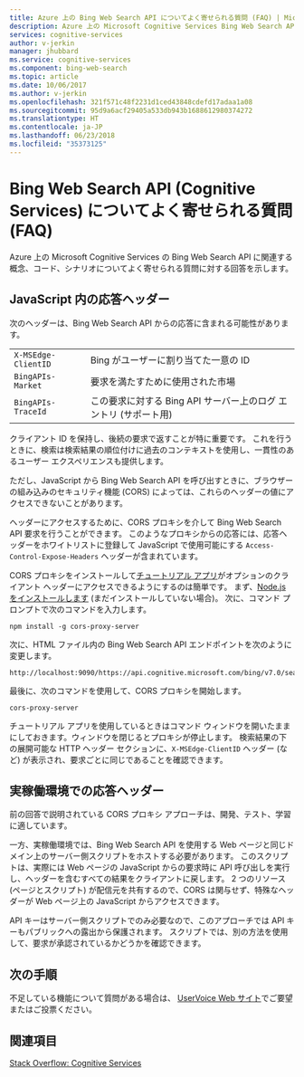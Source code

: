 ```yaml
---
title: Azure 上の Bing Web Search API についてよく寄せられる質問 (FAQ) | Microsoft Docs
description: Azure 上の Microsoft Cognitive Services Bing Web Search API についてよく寄せられる質問に対する回答を確認します。
services: cognitive-services
author: v-jerkin
manager: jhubbard
ms.service: cognitive-services
ms.component: bing-web-search
ms.topic: article
ms.date: 10/06/2017
ms.author: v-jerkin
ms.openlocfilehash: 321f571c48f2231d1ced43848cdefd17adaa1a08
ms.sourcegitcommit: 95d9a6acf29405a533db943b1688612980374272
ms.translationtype: HT
ms.contentlocale: ja-JP
ms.lasthandoff: 06/23/2018
ms.locfileid: "35373125"
---
```

# <a name="frequently-asked-questions-faq-about-bing-web-search-api-cognitive-services"></a>Bing Web Search API (Cognitive Services) についてよく寄せられる質問 (FAQ)
 
 Azure 上の Microsoft Cognitive Services の Bing Web Search API に関連する概念、コード、シナリオについてよく寄せられる質問に対する回答を示します。

## <a name="response-headers-in-javascript"></a>JavaScript 内の応答ヘッダー

次のヘッダーは、Bing Web Search API からの応答に含まれる可能性があります。

|||
|-|-|
|`X-MSEdge-ClientID`|Bing がユーザーに割り当てた一意の ID|
|`BingAPIs-Market`|要求を満たすために使用された市場|
|`BingAPIs-TraceId`|この要求に対する Bing API サーバー上のログ エントリ (サポート用)|

クライアント ID を保持し、後続の要求で返すことが特に重要です。 これを行うときに、検索は検索結果の順位付けに過去のコンテキストを使用し、一貫性のあるユーザー エクスペリエンスも提供します。

ただし、JavaScript から Bing Web Search API を呼び出すときに、ブラウザーの組み込みのセキュリティ機能 (CORS) によっては、これらのヘッダーの値にアクセスできないことがあります。

ヘッダーにアクセスするために、CORS プロキシを介して Bing Web Search API 要求を行うことができます。 このようなプロキシからの応答には、応答ヘッダーをホワイトリストに登録して JavaScript で使用可能にする `Access-Control-Expose-Headers` ヘッダーが含まれています。

CORS プロキシをインストールして[チュートリアル アプリ](tutorial-bing-web-search-single-page-app.md)がオプションのクライアント ヘッダーにアクセスできるようにするのは簡単です。 まず、[Node.js をインストールします](https://nodejs.org/en/download/) (まだインストールしていない場合)。 次に、コマンド プロンプトで次のコマンドを入力します。

    npm install -g cors-proxy-server

次に、HTML ファイル内の Bing Web Search API エンドポイントを次のように変更します。

    http://localhost:9090/https://api.cognitive.microsoft.com/bing/v7.0/search

最後に、次のコマンドを使用して、CORS プロキシを開始します。

    cors-proxy-server

チュートリアル アプリを使用しているときはコマンド ウィンドウを開いたままにしておきます。ウィンドウを閉じるとプロキシが停止します。 検索結果の下の展開可能な HTTP ヘッダー セクションに、`X-MSEdge-ClientID` ヘッダー (など) が表示され、要求ごとに同じであることを確認できます。

## <a name="response-headers-in-production"></a>実稼働環境での応答ヘッダー

前の回答で説明されている CORS プロキシ アプローチは、開発、テスト、学習に適しています。 

一方、実稼働環境では、Bing Web Search API を使用する Web ページと同じドメイン上のサーバー側スクリプトをホストする必要があります。 このスクリプトは、実際には Web ページの JavaScript からの要求時に API 呼び出しを実行し、ヘッダーを含むすべての結果をクライアントに戻します。 2 つのリソース (ページとスクリプト) が配信元を共有するので、CORS は関与せず、特殊なヘッダーが Web ページ上の JavaScript からアクセスできます。 

API キーはサーバー側スクリプトでのみ必要なので、このアプローチでは API キーもパブリックへの露出から保護されます。 スクリプトでは、別の方法を使用して、要求が承認されているかどうかを確認できます。

## <a name="next-steps"></a>次の手順

不足している機能について質問がある場合は、 [UserVoice Web サイト](https://cognitive.uservoice.com/forums/555907-bing-search)でご要望またはご投票ください。

## <a name="see-also"></a>関連項目

 [Stack Overflow: Cognitive Services](http://stackoverflow.com/questions/tagged/bing-api)